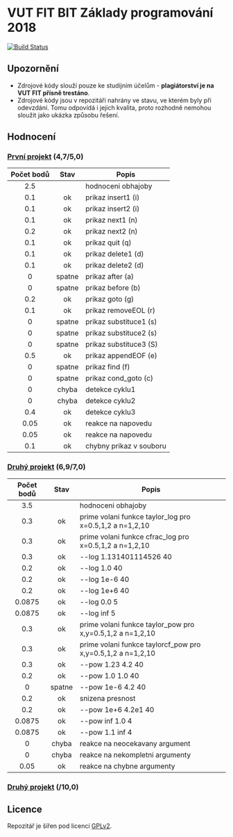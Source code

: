 # VUT FIT BIT Základy programování 2018

[![Build Status](https://travis-ci.com/Roman3349/FIT-BIT-IZP-2018.svg?token=7VpMcGETTy8vt99girhh&branch=master)](https://travis-ci.com/Roman3349/FIT-BIT-IZP-2018)

## Upozornění

- Zdrojové kódy slouží pouze ke studijním účelům - **plagiátorství je na VUT FIT přísně trestáno**.
- Zdrojové kódy jsou v repozitáři nahrány ve stavu, ve kterém byly při odevzdání. Tomu odpovídá i jejich kvalita, proto rozhodně nemohou sloužit jako ukázka způsobu řešení.

## Hodnocení

### [První projekt](https://wis.fit.vutbr.cz/FIT/st/cwk.php?title=Projekt1&csid=681530&id=12816) (4,7/5,0)

| Počet bodů | Stav   | Popis                   |
| :--------: | :----: | ----------------------- |
| 2.5        |        | hodnoceni obhajoby      |
| 0.1        | ok     | prikaz insert1 (i)      |
| 0.1        | ok     | prikaz insert2 (i)      |
| 0.1        | ok     | prikaz next1 (n)        |
| 0.2        | ok     | prikaz next2 (n)        |
| 0.1        | ok     | prikaz quit (q)         |
| 0.1        | ok     | prikaz delete1 (d)      |
| 0.1        | ok     | prikaz delete2 (d)      |
| 0          | spatne | prikaz after (a)        |
| 0          | spatne | prikaz before (b)       |
| 0.2        | ok     | prikaz goto (g)         |
| 0.1        | ok     | prikaz removeEOL (r)    |
| 0          | spatne | prikaz substituce1 (s)  |
| 0          | spatne | prikaz substituce2 (s)  |
| 0          | spatne | prikaz substituce3 (S)  |
| 0.5        | ok     | prikaz appendEOF (e)    |
| 0          | spatne | prikaz find (f)         |
| 0          | spatne | prikaz cond_goto (c)    |
| 0          | chyba  | detekce cyklu1          |
| 0          | chyba  | detekce cyklu2          |
| 0.4        | ok     | detekce cyklu3          |
| 0.05       | ok     | reakce na napovedu      |
| 0.05       | ok     | reakce na napovedu      |
| 0.1        | ok     | chybny prikaz v souboru |

### [Druhý projekt](https://wis.fit.vutbr.cz/FIT/st/cwk.php?title=Projekt2&csid=681530&id=12816) (6,9/7,0)

| Počet bodů | Stav   | Popis                                                       |
| :--------: | :----: | ----------------------------------------------------------- |
| 3.5        |        | hodnoceni obhajoby                                          |
| 0.3        | ok     | prime volani funkce taylor_log pro x=0.5,1,2 a n=1,2,10     |
| 0.3        | ok     | prime volani funkce cfrac_log pro x=0.5,1,2 a n=1,2,10      |
| 0.3        | ok     | --log 1.131401114526 40                                     |
| 0.2        | ok     | --log 1.0 40                                                |
| 0.2        | ok     | --log 1e-6 40                                               |
| 0.2        | ok     | --log 1e+6 40                                               |
| 0.0875     | ok     | --log 0.0 5                                                 |
| 0.0875     | ok     | --log inf 5                                                 |
| 0.3        | ok     | prime volani funkce taylor_pow pro x,y=0.5,1,2 a n=1,2,10   |
| 0.3        | ok     | prime volani funkce taylorcf_pow pro x,y=0.5,1,2 a n=1,2,10 |
| 0.3        | ok     | --pow 1.23 4.2 40                                           |
| 0.2        | ok     | --pow 1.0 1.0 40                                            |
| 0          | spatne | --pow 1e-6 4.2 40                                           |
| 0.2        | ok     | snizena presnost                                            |
| 0.2        | ok     | --pow 1e+6 4.2e1 40                                         |
| 0.0875     | ok     | --pow inf 1.0 4                                             |
| 0.0875     | ok     | --pow 1.1 inf 4                                             |
| 0          | chyba  | reakce na neocekavany argument                              |
| 0          | chyba  | reakce na nekompletni argumenty                             |
| 0.05       | ok     | reakce na chybne argumenty                                  |

### [Druhý projekt](https://wis.fit.vutbr.cz/FIT/st/cwk.php?id=12816&csid=681530) (/10,0)


## Licence

Repozitář je šířen pod licencí [GPLv2](LICENSE).
